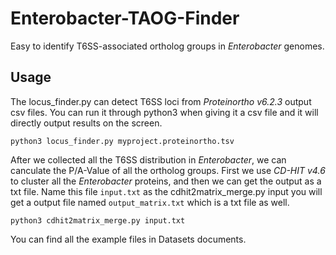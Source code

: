 # Enterobacter-TAOG-Finder  
Easy to identify T6SS-associated ortholog groups in *Enterobacter* genomes.

## Usage
The locus_finder.py can detect T6SS loci from *Proteinortho v6.2.3* output csv files. You can run it through python3 when giving it a csv file and it will directly output results on the screen.

```shell
python3 locus_finder.py myproject.proteinortho.tsv
```
After we collected all the T6SS distribution in *Enterobacter*, we can canculate the P/A-Value of all the ortholog groups. First we use *CD-HIT v4.6* to cluster all the *Enterobacter* proteins, and then we can get the output as a txt file. Name this file `input.txt` as the cdhit2matrix_merge.py input you will get a output file named `output_matrix.txt` which is a txt file as well.

```shell
python3 cdhit2matrix_merge.py input.txt
```

You can find all the example files in Datasets documents.
